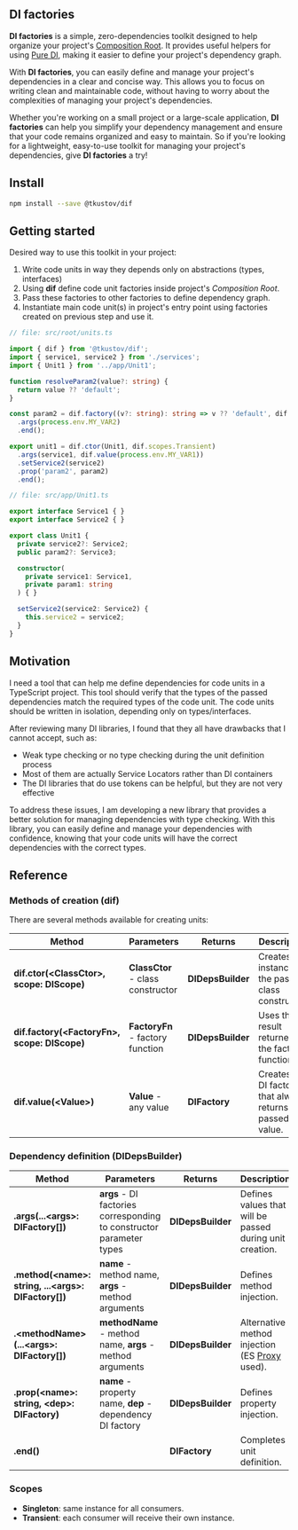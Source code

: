 ## **DI factories**

**DI factories** is a simple, zero-dependencies toolkit designed to help organize your project's [Composition Root](https://freecontent.manning.com/dependency-injection-in-net-2nd-edition-understanding-the-composition-root/). It provides useful helpers for using [Pure DI](https://blog.ploeh.dk/2014/06/10/pure-di/), making it easier to define your project's dependency graph.

With **DI factories**, you can easily define and manage your project's dependencies in a clear and concise way. This allows you to focus on writing clean and maintainable code, without having to worry about the complexities of managing your project's dependencies.

Whether you're working on a small project or a large-scale application, **DI factories** can help you simplify your dependency management and ensure that your code remains organized and easy to maintain. So if you're looking for a lightweight, easy-to-use toolkit for managing your project's dependencies, give **DI factories** a try!

## **Install**

```sh
npm install --save @tkustov/dif
```

## **Getting started**

Desired way to use this toolkit in your project:

1. Write code units in way they depends only on abstractions (types, interfaces)
1. Using **dif** define code unit factories inside project's *Composition Root*.
1. Pass these factories to other factories to define dependency graph.
1. Instantiate main code unit(s) in project's entry point using factories created on previous step and use it.

```typescript
// file: src/root/units.ts

import { dif } from '@tkustov/dif';
import { service1, service2 } from './services';
import { Unit1 } from '../app/Unit1';

function resolveParam2(value?: string) {
  return value ?? 'default';
}

const param2 = dif.factory((v?: string): string => v ?? 'default', dif.scopes.Singleton)
  .args(process.env.MY_VAR2)
  .end();

export unit1 = dif.ctor(Unit1, dif.scopes.Transient)
  .args(service1, dif.value(process.env.MY_VAR1))
  .setService2(service2)
  .prop('param2', param2)
  .end();
```

```typescript
// file: src/app/Unit1.ts

export interface Service1 { }
export interface Service2 { }

export class Unit1 {
  private service2?: Service2;
  public param2?: Service3;

  constructor(
    private service1: Service1,
    private param1: string
  ) { }

  setService2(service2: Service2) {
    this.service2 = service2;
  }
}
```

## **Motivation**

I need a tool that can help me define dependencies for code units in a TypeScript project. This tool should verify that the types of the passed dependencies match the required types of the code unit. The code units should be written in isolation, depending only on types/interfaces.

After reviewing many DI libraries, I found that they all have drawbacks that I cannot accept, such as:

*   Weak type checking or no type checking during the unit definition process
*   Most of them are actually Service Locators rather than DI containers
*   The DI libraries that do use tokens can be helpful, but they are not very effective

To address these issues, I am developing a new library that provides a better solution for managing dependencies with type checking. With this library, you can easily define and manage your dependencies with confidence, knowing that your code units will have the correct dependencies with the correct types.

## **Reference**

### **Methods of creation (dif)**

There are several methods available for creating units:

| **Method** | **Parameters** | **Returns** | **Description** |
| --- | --- | --- | --- |
| **dif.ctor(\<ClassCtor>, scope: DIScope)** | **ClassCtor** - class constructor | **DIDepsBuilder** | Creates an instance of the passed class constructor. |
| **dif.factory(\<FactoryFn>, scope: DIScope)** | **FactoryFn** - factory function | **DIDepsBuilder** | Uses the result returned by the factory function. |
| **dif.value(\<Value>)** | **Value** - any value | **DIFactory** | Creates a DI factory that always returns the passed value. |

### **Dependency definition (DIDepsBuilder)**

| **Method** | **Parameters** | **Returns** | **Description** |
| --- | --- | --- | --- |
| **.args(...\<args>: DIFactory\[\])** | **args** - DI factories corresponding to constructor parameter types | **DIDepsBuilder** | Defines values that will be passed during unit creation. |
| **.method(\<name>: string, ...\<args>: DIFactory\[\])** | **name** - method name, **args** - method arguments | **DIDepsBuilder** | Defines method injection. |
| **.\<methodName>(...\<args>: DIFactory\[\])** | **methodName** - method name, **args** - method arguments | **DIDepsBuilder** | Alternative method injection (ES [Proxy](https://developer.mozilla.org/en-US/docs/Web/JavaScript/Reference/Global_Objects/Proxy) used). |
| **.prop(\<name>: string, \<dep>: DIFactory)** | **name** - property name, **dep** - dependency DI factory | **DIDepsBuilder** | Defines property injection. |
| **.end()** |   | **DIFactory** | Completes unit definition. |

### **Scopes**

*   **Singleton**: same instance for all consumers.
*   **Transient**: each consumer will receive their own instance.
